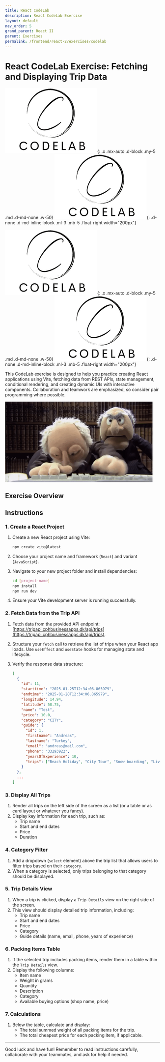 ```yaml
---
title: React CodeLab  
description: React CodeLab Exercise  
layout: default  
nav_order: 5  
grand_parent: React II
parent: Exercises  
permalink: /frontend/react-2/exercises/codelab
---
```


# React CodeLab Exercise: Fetching and Displaying Trip Data  
![Codelab](./images/codelab.png){: .x .mx-auto .d-block .my-5 .md .d-md-none .w-50}
![Codelab](./images/codelab.png){: .d-none .d-md-inline-block .ml-3 .mb-5 .float-right width="200px"}

![Codelab](./images/codelab.png){: .x .mx-auto .d-block .my-5 .md .d-md-none .w-50}
![Codelab](./images/codelab.png){: .d-none .d-md-inline-block .ml-3 .mb-5 .float-right width="200px"}

This CodeLab exercise is designed to help you practice creating React applications using Vite, fetching data from REST APIs, state management, conditional rendering, and creating dynamic UIs with interactive components. Collaboration and teamwork are emphasized, so consider pair programming where possible.

![codelab_school_exercise](../../../deepdive-1/exercises/images/pairprogramming.gif)  

## Exercise Overview  

## Instructions  

### 1. Create a React Project  

1. Create a new React project using Vite:

    ```bash
    npm create vite@latest
    ```

2. Choose your project name and framework (`React`) and variant (`JavaScript`).
3. Navigate to your new project folder and install dependencies:

    ```bash
    cd [project-name]
    npm install
    npm run dev
    ```

4. Ensure your Vite development server is running successfully.

### 2. Fetch Data from the Trip API  

1. Fetch data from the provided API endpoint: [https://tripapi.cphbusinessapps.dk/api/trips](https://tripapi.cphbusinessapps.dk/api/trips).
2. Structure your `fetch` call to retrieve the list of trips when your React app loads. Use `useEffect` and `useState` hooks for managing state and lifecycle.
3. Verify the response data structure:

    ```json
    [
      {
        "id": 11,
        "starttime": "2025-01-25T12:34:06.865979",
        "endtime": "2025-01-28T12:34:06.865979",
        "longitude": 14.94,
        "latitude": 58.75,
        "name": "Test",
        "price": 10.0,
        "category": "CITY",
        "guide": {
          "id": 1,
          "firstname": "Andreas",
          "lastname": "Turkey",
          "email": "andreas@mail.com",
          "phone": "33293922",
          "yearsOfExperience": 10,
          "trips": ["Beach Holiday", "City Tour", "Snow boarding", "Living under a bridge"]
        }
      },
      ...
    ]
    ```

### 3. Display All Trips  

1. Render all trips on the left side of the screen as a list (or a table or as card layout or whatever you fancy).
2. Display key information for each trip, such as:
    - Trip name
    - Start and end dates
    - Price
    - Duration  

### 4. Category Filter  

1. Add a dropdown (`select` element) above the trip list that allows users to filter trips based on their `category`.
2. When a category is selected, only trips belonging to that category should be displayed.

### 5. Trip Details View  

1. When a trip is clicked, display a `Trip Details` view on the right side of the screen.
2. This view should display detailed trip information, including:
    - Trip name
    - Start and end dates
    - Price
    - Category
    - Guide details (name, email, phone, years of experience)

### 6. Packing Items Table  

1. If the selected trip includes packing items, render them in a table within the `Trip Details` view.
2. Display the following columns:
    - Item name
    - Weight in grams
    - Quantity
    - Description
    - Category
    - Available buying options (shop name, price)

### 7. Calculations  

1. Below the table, calculate and display:
    - The total summed weight of all packing items for the trip.
    - The total cheapest price for each packing item, if applicable.

---

Good luck and have fun! Remember to read instructions carefully, collaborate with your teammates, and ask for help if needed.

